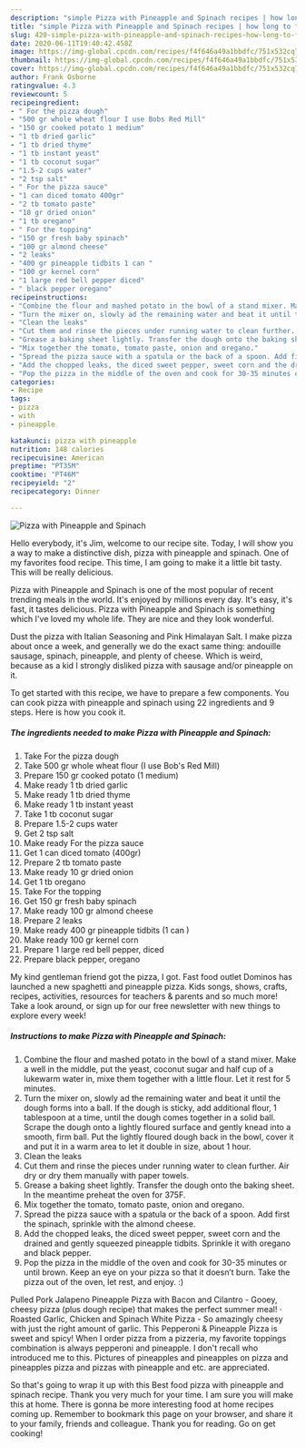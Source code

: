 ```yaml
---
description: "simple Pizza with Pineapple and Spinach recipes | how long to fry Pizza with Pineapple and Spinach"
title: "simple Pizza with Pineapple and Spinach recipes | how long to fry Pizza with Pineapple and Spinach"
slug: 420-simple-pizza-with-pineapple-and-spinach-recipes-how-long-to-fry-pizza-with-pineapple-and-spinach
date: 2020-06-11T19:40:42.458Z
image: https://img-global.cpcdn.com/recipes/f4f646a49a1bbdfc/751x532cq70/pizza-with-pineapple-and-spinach-recipe-main-photo.jpg
thumbnail: https://img-global.cpcdn.com/recipes/f4f646a49a1bbdfc/751x532cq70/pizza-with-pineapple-and-spinach-recipe-main-photo.jpg
cover: https://img-global.cpcdn.com/recipes/f4f646a49a1bbdfc/751x532cq70/pizza-with-pineapple-and-spinach-recipe-main-photo.jpg
author: Frank Osborne
ratingvalue: 4.3
reviewcount: 5
recipeingredient:
- " For the pizza dough"
- "500 gr whole wheat flour I use Bobs Red Mill"
- "150 gr cooked potato 1 medium"
- "1 tb dried garlic"
- "1 tb dried thyme"
- "1 tb instant yeast"
- "1 tb coconut sugar"
- "1.5-2 cups water"
- "2 tsp salt"
- " For the pizza sauce"
- "1 can diced tomato 400gr"
- "2 tb tomato paste"
- "10 gr dried onion"
- "1 tb oregano"
- " For the topping"
- "150 gr fresh baby spinach"
- "100 gr almond cheese"
- "2 leaks"
- "400 gr pineapple tidbits 1 can "
- "100 gr kernel corn"
- "1 large red bell pepper diced"
- " black pepper oregano"
recipeinstructions:
- "Combine the flour and mashed potato in the bowl of a stand mixer. Make a well in the middle, put the yeast, coconut sugar and half cup of a lukewarm water in, mixe them together with a little flour. Let it rest for 5 minutes."
- "Turn the mixer on, slowly ad the remaining water and beat it until the dough forms into a ball. If the dough is sticky, add additional flour, 1 tablespoon at a time, until the dough comes together in a solid ball. Scrape the dough onto a lightly floured surface and gently knead into a smooth, firm ball. Put the lightly floured dough back in the bowl, cover it and put it in a warm area to let it double in size, about 1 hour."
- "Clean the leaks"
- "Cut them and rinse the pieces under running water to clean further. Air dry or dry them manually with paper towels."
- "Grease a baking sheet lightly. Transfer the dough onto the baking sheet. In the meantime preheat the oven for 375F."
- "Mix together the tomato, tomato paste, onion and oregano."
- "Spread the pizza sauce with a spatula or the back of a spoon. Add first the spinach, sprinkle with the almond cheese."
- "Add the chopped leaks, the diced sweet pepper, sweet corn and the drained and gently squeezed pineapple tidbits. Sprinkle it with oregano and black pepper."
- "Pop the pizza in the middle of the oven and cook for 30-35 minutes or until brown. Keep an eye on your pizza so that it doesn’t burn. Take the pizza out of the oven, let rest, and enjoy. :)"
categories:
- Recipe
tags:
- pizza
- with
- pineapple

katakunci: pizza with pineapple 
nutrition: 148 calories
recipecuisine: American
preptime: "PT35M"
cooktime: "PT46M"
recipeyield: "2"
recipecategory: Dinner

---
```



![Pizza with Pineapple and Spinach](https://img-global.cpcdn.com/recipes/f4f646a49a1bbdfc/751x532cq70/pizza-with-pineapple-and-spinach-recipe-main-photo.jpg)

Hello everybody, it's Jim, welcome to our recipe site. Today, I will show you a way to make a distinctive dish, pizza with pineapple and spinach. One of my favorites food recipe. This time, I am going to make it a little bit tasty. This will be really delicious.

Pizza with Pineapple and Spinach is one of the most popular of recent trending meals in the world. It's enjoyed by millions every day. It's easy, it's fast, it tastes delicious. Pizza with Pineapple and Spinach is something which I've loved my whole life. They are nice and they look wonderful.

Dust the pizza with Italian Seasoning and Pink Himalayan Salt. I make pizza about once a week, and generally we do the exact same thing: andouille sausage, spinach, pineapple, and plenty of cheese. Which is weird, because as a kid I strongly disliked pizza with sausage and/or pineapple on it.


To get started with this recipe, we have to prepare a few components. You can cook pizza with pineapple and spinach using 22 ingredients and 9 steps. Here is how you cook it.

<!--inarticleads1-->

##### The ingredients needed to make Pizza with Pineapple and Spinach:

1. Take  For the pizza dough
1. Take 500 gr whole wheat flour (I use Bob&#39;s Red Mill)
1. Prepare 150 gr cooked potato (1 medium)
1. Make ready 1 tb dried garlic
1. Make ready 1 tb dried thyme
1. Make ready 1 tb instant yeast
1. Take 1 tb coconut sugar
1. Prepare 1.5-2 cups water
1. Get 2 tsp salt
1. Make ready  For the pizza sauce
1. Get 1 can diced tomato (400gr)
1. Prepare 2 tb tomato paste
1. Make ready 10 gr dried onion
1. Get 1 tb oregano
1. Take  For the topping
1. Get 150 gr fresh baby spinach
1. Make ready 100 gr almond cheese
1. Prepare 2 leaks
1. Make ready 400 gr pineapple tidbits (1 can )
1. Make ready 100 gr kernel corn
1. Prepare 1 large red bell pepper, diced
1. Prepare  black pepper, oregano


My kind gentleman friend got the pizza, I got. Fast food outlet Dominos has launched a new spaghetti and pineapple pizza. Kids songs, shows, crafts, recipes, activities, resources for teachers &amp; parents and so much more! Take a look around, or sign up for our free newsletter with new things to explore every week! 

<!--inarticleads2-->

##### Instructions to make Pizza with Pineapple and Spinach:

1. Combine the flour and mashed potato in the bowl of a stand mixer. Make a well in the middle, put the yeast, coconut sugar and half cup of a lukewarm water in, mixe them together with a little flour. Let it rest for 5 minutes.
1. Turn the mixer on, slowly ad the remaining water and beat it until the dough forms into a ball. If the dough is sticky, add additional flour, 1 tablespoon at a time, until the dough comes together in a solid ball. Scrape the dough onto a lightly floured surface and gently knead into a smooth, firm ball. Put the lightly floured dough back in the bowl, cover it and put it in a warm area to let it double in size, about 1 hour.
1. Clean the leaks
1. Cut them and rinse the pieces under running water to clean further. Air dry or dry them manually with paper towels.
1. Grease a baking sheet lightly. Transfer the dough onto the baking sheet. In the meantime preheat the oven for 375F.
1. Mix together the tomato, tomato paste, onion and oregano.
1. Spread the pizza sauce with a spatula or the back of a spoon. Add first the spinach, sprinkle with the almond cheese.
1. Add the chopped leaks, the diced sweet pepper, sweet corn and the drained and gently squeezed pineapple tidbits. Sprinkle it with oregano and black pepper.
1. Pop the pizza in the middle of the oven and cook for 30-35 minutes or until brown. Keep an eye on your pizza so that it doesn’t burn. Take the pizza out of the oven, let rest, and enjoy. :)


Pulled Pork Jalapeno Pineapple Pizza with Bacon and Cilantro - Gooey, cheesy pizza (plus dough recipe) that makes the perfect summer meal! · Roasted Garlic, Chicken and Spinach White Pizza - So amazingly cheesy with just the right amount of garlic. This Pepperoni &amp; Pineapple Pizza is sweet and spicy! When I order pizza from a pizzeria, my favorite toppings combination is always pepperoni and pineapple. I don&#39;t recall who introduced me to this. Pictures of pineapples and pineapples on pizza and pineapples pizza and pizzas with pineapple and etc. are appreciated. 

So that's going to wrap it up with this Best food pizza with pineapple and spinach recipe. Thank you very much for your time. I am sure you will make this at home. There is gonna be more interesting food at home recipes coming up. Remember to bookmark this page on your browser, and share it to your family, friends and colleague. Thank you for reading. Go on get cooking!
